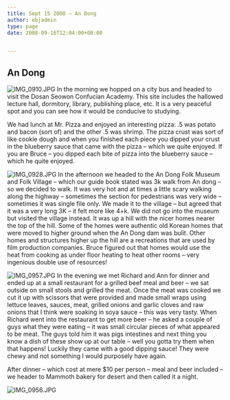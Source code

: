 ```yaml
---
title: Sept 15 2008 – An Dong
author: ebjadmin
type: page
date: 2008-09-16T12:04:00+00:00


---
```

## An Dong

![IMG_0910.JPG](images/IMG_0910.JPG)
In the morning we hopped on a city bus and headed to visit the Dosan Seowon Confucian Academy. This site includes the hallowed lecture hall, dormitory, library, publishing place, etc. It is a very peaceful spot and you can see how it would be conducive to studying.

We had lunch at Mr. Pizza and enjoyed an interesting pizza: .5 was potato and bacon (sort of) and the other .5 was shrimp. The pizza crust was sort of like cookie dough and when you finished each piece you dipped your crust in the blueberry sauce that came with the pizza – which we quite enjoyed. If you are Bruce – you dipped each bite of pizza into the blueberry sauce – which he quite enjoyed.

![IMG_0928.JPG](images/IMG_0928.JPG)
In the afternoon we headed to the An Dong Folk Museum and Folk Village – which our guide book stated was 3k walk from An dong – so we decided to walk. It was very hot and at times a little scary walking along the highway – sometimes the section for pedestrians was very wide – sometimes it was single file only. We made it to the village – but agreed that it was a very long 3K – it felt more like 4+k. We did not go into the museum but visited the village instead. It was up a hill with the nicer homes nearer the top of the hill. Some of the homes were authentic old Korean homes that were moved to higher ground when the An Dong dam was bulit. Other homes and structures higher up the hill are a recreations that are used by film production companies. Bruce figured out that homes would use the heat from cooking as under floor heating to heat other rooms – very ingenious double use of resources!

![IMG_0957.JPG](images/IMG_0957.JPG)
In the evening we met Richard and Ann for dinner and ended up at a small restaurant for a grilled beef meal and beer – we sat outside on small stools and grilled the meat. Once the meat was cooked we cut it up with scissors that were provided and made small wraps using lettuce leaves, sauces, meat, grilled onions and garlic cloves and raw onions that I think were soaking in soya sauce – this was very tasty. When Richard went into the restaurant to get more beer – he asked a couple of guys what they were eating – it was small circular pieces of what appeared to be meat. The guys told him it was pigs intestines and next thing you know a dish of these show up at our table – well you gotta try them when that happens! Luckily they came with a good dipping sauce! They were chewy and not something I would purposely have again.

After dinner – which cost at mere $10 per person – meal and beer included – we header to Mammoth bakery for desert and then called it a night.

![IMG_0956.JPG](images/IMG_0956.JPG)
